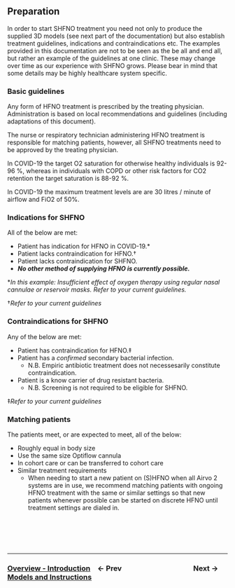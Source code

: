 ## Preparation

In order to start SHFNO treatment you need not only to produce the supplied 3D models (see next part of the documentation) but also establish treatment guidelines, indications and contraindications etc.
The examples provided in this documentation are not to be seen as the be all and end all, but rather an example of the guidelines at one clinic. These may change over time as our experience with SHFNO grows. Please bear in mind that some details may be highly healthcare system specific.

### Basic guidelines

Any form of HFNO treatment is prescribed by the treating physician.
Administration is based on local recommendations and guidelines (including adaptations of this document).

The nurse or respiratory technician administering HFNO treatment is responsible for matching patients, however, all SHFNO treatments need to be approved by the treating physician.

In COVID-19 the target O2 saturation for otherwise healthy individuals is 92-96 %, whereas in individuals with COPD or other risk factors for CO2 retention the target saturation is 88-92 %.

In COVID-19 the maximum treatment levels are are 30 litres / minute of airflow and FiO2 of 50%.

### Indications for SHFNO

All of the below are met:

- Patient has indication for HFNO in COVID-19.\*
- Patient lacks contraindication for HFNO.†
- Patient lacks contraindication for SHFNO.
- _**No other method of supplying HFNO is currently possible.**_

\*_In this example: Insufficient effect of oxygen therapy using regular nasal cannulae or reservoir masks. Refer to your current guidelines._

†_Refer to your current guidelines_

### Contraindications for SHFNO

Any of the below are met:

- Patient has contraindication for HFNO.‡
- Patient has a _confirmed_ secondary bacterial infection.
  - N.B. Empiric antibiotic treatment does not necessesarily constitute contraindication.
- Patient is a know carrier of drug resistant bacteria.
  - N.B. Screening is not required to be eligible for SHFNO.

‡_Refer to your current guidelines_

### Matching patients

The patients meet, or are expected to meet, all of the below:

- Roughly equal in body size
- Use the same size Optiflow cannula
- In cohort care or can be transferred to cohort care
- Similar treatment requirements
  - When needing to start a new patient on (S)HFNO when all Airvo 2 systems are in use, we recommend matching patients with ongoing HFNO treatment with the same or similar settings so that new patients whenever possible can be started on discrete HFNO until treatment settings are dialed in.

<br /><br /><br /><br />

---

### [**Overview - Introduction**](01%20Overview%20-%20Introduction.md)&emsp;← Prev&emsp;&emsp;&emsp;&emsp;&emsp;&emsp;&emsp;&emsp;&emsp;&emsp;Next →&emsp;[**Models and Instructions**](03%20Models%20and%20Instructions.md)
